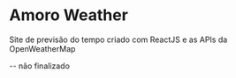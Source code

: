 # Amoro Weather

Site de previsão do tempo criado com ReactJS e as APIs da OpenWeatherMap

-- não finalizado
